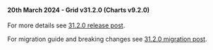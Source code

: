 #### 20th March 2024 - Grid v31.2.0 (Charts v9.2.0)

For more details see [31.2.0 release post](https://blog.ag-grid.com/whats-new-in-ag-grid-31-2/).

For migration guide and breaking changes see [31.2.0 migration post](https://www.ag-grid.com/javascript-data-grid/upgrading-to-ag-grid-31-2/).
